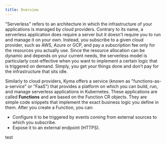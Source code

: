 ```yaml
---
title: Overview
---
```


"Serverless" refers to an architecture in which the infrastructure of your applications is managed by cloud providers. Contrary to its name, a serverless application does require a server but it doesn't require you to run and manage it on your own. Instead, you subscribe to a given cloud provider, such as AWS, Azure or GCP, and pay a subscription fee only for the resources you actually use. Since the resource allocation can be dynamic and depends on your current needs, the serverless model is particularly cost-effective when you want to implement a certain logic that is triggered on demand. Simply, you get your things done and don't pay for the infrastructure that sits idle.

Similarly to cloud providers, Kyma offers a service (known as "functions-as-a-service" or "FaaS") that provides a platform on which you can build, run, and manage serverless applications in Kubernetes. These applications are called **Functions** and are based on the Function CR objects. They are simple code snippets that implement the exact business logic you define in them. After you create a Function, you can:

- Configure it to be triggered by events coming from external sources to which you subscribe.
- Expose it to an external endpoint (HTTPS).

test